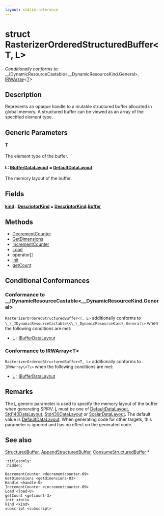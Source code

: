 ```yaml
---
layout: stdlib-reference
---
```


# struct RasterizerOrderedStructuredBuffer\<T, L\>

*Conditionally conforms to:* \_\_IDynamicResourceCastable\<\_\_DynamicResourceKind\.General\>, [IRWArray](../interfaces/irwarray-0123/index)\<[T](../interfaces/irwarray-0123/index#typeparam-T)\>

## Description

Represents an opaque handle to a mutable structured buffer allocated in global memory.
A structured buffer can be viewed as an array of the specified element type.

## Generic Parameters

####  <a id="typeparam-T"></a>T
The element type of the buffer.

####  <a id="typeparam-L"></a>L: [IBufferDataLayout](../interfaces/ibufferdatalayout-017b/index) = [DefaultDataLayout](../types/defaultdatalayout-07b/index)
The memory layout of the buffer.


## Fields

####  <a id="decl-kind"></a>[kind]() : [DescriptorKind](../types/descriptorkind-0a/index) = [DescriptorKind](../types/descriptorkind-0a/index)\.[Buffer](../types/descriptorkind-0a/index#decl-Buffer)

## Methods

* [DecrementCounter](../decrementcounter-09)
* [GetDimensions](../getdimensions-03)
* [IncrementCounter](../incrementcounter-09)
* [Load](../load-0)
* operator\[\]
* [init](../init)
* [getCount](../getcount-3)

## Conditional Conformances

### Conformance to \_\_IDynamicResourceCastable\<\_\_DynamicResourceKind\.General\>
`RasterizerOrderedStructuredBuffer<T, L>` additionally conforms to `\_\_IDynamicResourceCastable\<\_\_DynamicResourceKind\.General\>` when the following conditions are met:

  * [L](index#typeparam-L) : [IBufferDataLayout](../interfaces/ibufferdatalayout-017b/index)
### Conformance to IRWArray\<T\>
`RasterizerOrderedStructuredBuffer<T, L>` additionally conforms to `IRWArray\<T\>` when the following conditions are met:

  * [L](index#typeparam-L) : [IBufferDataLayout](../interfaces/ibufferdatalayout-017b/index)
## Remarks


The <span class='code'><a href="index#typeparam-L" class="code_type">L</a></span> generic parameter is used to specify the memory layout of the buffer when
generating SPIRV.
<span class='code'><a href="index#typeparam-L" class="code_type">L</a></span> must be one of <span class='code'><a href="../types/defaultdatalayout-07b/index" class="code_type">DefaultDataLayout</a></span>, <span class='code'><a href="../types/std140datalayout-06a/index" class="code_type">Std140DataLayout</a></span>, <span class='code'><a href="../types/std430datalayout-06a/index" class="code_type">Std430DataLayout</a></span> or <span class='code'><a href="../types/scalardatalayout-06a/index" class="code_type">ScalarDataLayout</a></span>.
The default value is <span class='code'><a href="../types/defaultdatalayout-07b/index" class="code_type">DefaultDataLayout</a></span>.
When generating code for other targets, this parameter is ignored and has no effect on the generated code.

## See also

<span class='code'><a href="../types/structuredbuffer-0a/index" class="code_type">StructuredBuffer</a></span>, <span class='code'><a href="../types/appendstructuredbuffer-06g/index" class="code_type">AppendStructuredBuffer</a></span>, <span class='code'><a href="../types/consumestructuredbuffer-07h/index" class="code_type">ConsumeStructuredBuffer</a></span>
*



```{toctree}
:titlesonly:
:hidden:

DecrementCounter <decrementcounter-09>
GetDimensions <getdimensions-03>
Handle <handle-0>
IncrementCounter <incrementcounter-09>
Load <load-0>
getCount <getcount-3>
init <init>
kind <kind>
subscript <subscript>
```
